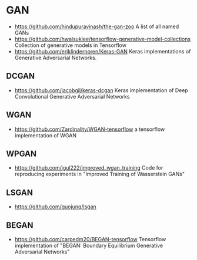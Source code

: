 # GAN
- https://github.com/hindupuravinash/the-gan-zoo
A list of all named GANs
- https://github.com/hwalsuklee/tensorflow-generative-model-collections
Collection of generative models in Tensorflow 
- https://github.com/eriklindernoren/Keras-GAN
Keras implementations of Generative Adversarial Networks. 

## DCGAN
- https://github.com/jacobgil/keras-dcgan
Keras implementation of Deep Convolutional Generative Adversarial Networks 

## WGAN
- https://github.com/Zardinality/WGAN-tensorflow
a tensorflow implementation of WGAN 

## WPGAN
- https://github.com/igul222/improved_wgan_training
Code for reproducing experiments in "Improved Training of Wasserstein GANs" 

## LSGAN
- https://github.com/guojunq/lsgan

## BEGAN
- https://github.com/carpedm20/BEGAN-tensorflow
Tensorflow implementation of "BEGAN: Boundary Equilibrium Generative Adversarial Networks" 
